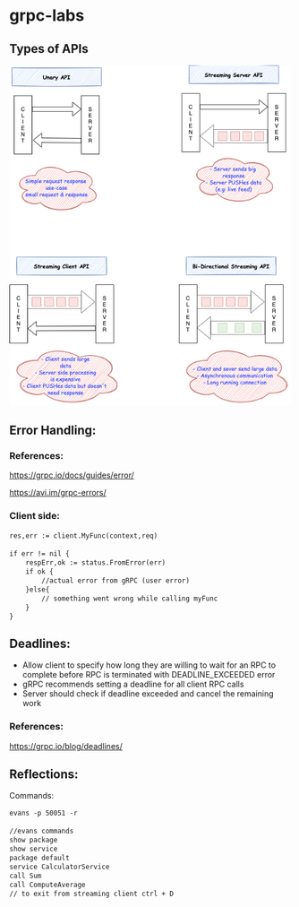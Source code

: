 # grpc-labs

## Types of APIs

![types of APIs](/diagrams/gRPC.png)

## Error Handling:

### References:
https://grpc.io/docs/guides/error/

https://avi.im/grpc-errors/

### Client side:
```
res,err := client.MyFunc(context,req)

if err != nil {
    respErr,ok := status.FromError(err)
    if ok {
        //actual error from gRPC (user error)
    }else{
        // something went wrong while calling myFunc
    }
}
```

## Deadlines:
- Allow client to specify how long they are willing to wait for an RPC to complete before RPC is terminated with DEADLINE_EXCEEDED error 
- gRPC recommends setting a deadline for all client RPC calls
- Server should check if deadline exceeded and cancel the remaining work

### References:
https://grpc.io/blog/deadlines/

## Reflections:

Commands:
```
evans -p 50051 -r

//evans commands
show package
show service
package default
service CalculatorService
call Sum
call ComputeAverage
// to exit from streaming client ctrl + D
```
